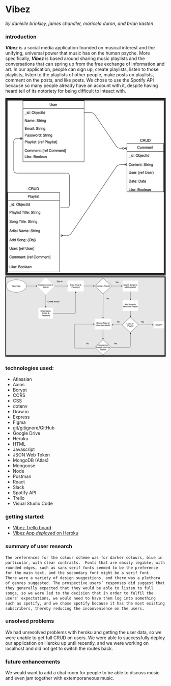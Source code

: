 # Vibez  
  
_by danielle brinkley, james chandler, maricela duron, and brian kasten_
  
### introduction  
   
  **_Vibez_** is a social media application founded on musical interest and the unifying, universal power that music has on the human psyche. More specifically, **_Vibez_** is based around sharing music playlists and the conversations that can spring up from the free exchange of information and art. In our application, people can sign up, create playlists, listen to those playlists, listen to the playlists of other people, make posts on playlists, comment on the posts, and like posts. We chose to use the Spotify API because so many people already have an account with it, despite having heard tell of its notoriety for being difficult to inteact with. 

  ![Entity Relationship Diagram](/server/client/src/images/vibez-ERD.png)  
  ![User Flow](/server/client/src/images/vibez-user-flow.png)  
  
### technologies used:  
  
  * Atlassian  
  * Axios  
  * Bcrypt  
  * CORS  
  * CSS  
  * dotenv  
  * Draw.io  
  * Express  
  * Figma  
  * git/gitignore/GitHub  
  * Google Drive  
  * Heroku  
  * HTML  
  * Javascript  
  * JSON Web Token
  * MongoDB (Atlas)  
  * Mongoose  
  * Node  
  * Postman  
  * React  
  * Slack  
  * Spotify API  
  * Trello  
  * Visual Studio Code  
  
### getting started:  
   
  * [Vibez Trello board](https://trello.com/b/ebsYgK05/vibez)  
  * [Vibez App *deployed* on Heroku](https://polar-bayou-95408.herokuapp.com/auth/login)   

### summary of user research  
    The preferences for the colour scheme was for darker colours, blue in particular, with clear contrasts.  Fonts that are easily legible, with rounded edges, such as sans serif fonts seemed to be the preference for the main text, and the secondary font might be a serif font.  There were a variety of design suggestions, and there was a plethora of genres suggested. The prospective users’ responses did suggest that they generally expected that they would be able to listen to full songs, so we were led to the decision that in order to fulfil the users’ expectations, we would need to have them log into something such as spotify, and we chose spotify because it has the most existing subscribers, thereby reducing the inconvenience on the users.
  
### unsolved problems  
  We had unresolved problems with heroku and getting the user data, so we were unable to get full CRUD on users.  We were able to successfully deploy our application on Heroku up until recently, and we were working on localhost and did not get to switch the routes back.
  
### future enhancements
  We would want to add a chat room for people to be able to discuss music and even jam together with extemporaneous music.

